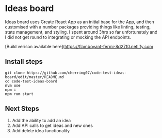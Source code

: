 # Ideas board

Ideas board uses Create React App as an initial base for the App, and then customised with a number packages providing things like linting, testing, state management, and styling. I spent around 3hrs so far unfortunately and I did not get round to integrating or mocking the API endpoints.

[Build verison available here](https://flamboyant-fermi-8d27f0.netlify.com

## Install steps
```
git clone https://github.com/cherring07/code-test-ideas-board/edit/master/README.md
cd code-test-ideas-board
nvm use
npm i
npm run start
```

## Next Steps 
1. Add the ability to add an idea
2. Add API calls to get ideas and new ones
3. Add delete idea functionality



